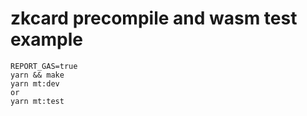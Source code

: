 # zkcard precompile and wasm test example

```shell
REPORT_GAS=true
yarn && make
yarn mt:dev
or
yarn mt:test
```
